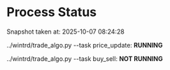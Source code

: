 # Process Status

Snapshot taken at: 2025-10-07 08:24:28

../wintrd/trade_algo.py --task price_update: **RUNNING**

../wintrd/trade_algo.py --task buy_sell: **NOT RUNNING**

